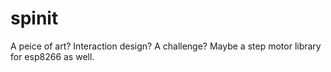 # spinit
A peice of art? Interaction design? A challenge? Maybe a step motor library for esp8266 as well. 
